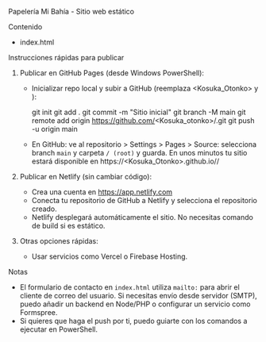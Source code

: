 Papelería Mi Bahía - Sitio web estático

Contenido
- index.html

Instrucciones rápidas para publicar

1) Publicar en GitHub Pages (desde Windows PowerShell):

   - Inicializar repo local y subir a GitHub (reemplaza <Kosuka_Otonko> y <papeleria-mi-bahia>):

     git init
     git add .
     git commit -m "Sitio inicial"
     git branch -M main
     git remote add origin https://github.com/<Kosuka_otonko>/<papeleria-mi-bahia>.git
     git push -u origin main

   - En GitHub: ve al repositorio > Settings > Pages > Source: selecciona branch `main` y carpeta `/ (root)` y guarda. En unos minutos tu sitio estará disponible en https://<Kosuka_Otonko>.github.io/<papeleria-mi-bahia>/

2) Publicar en Netlify (sin cambiar código):

   - Crea una cuenta en https://app.netlify.com
   - Conecta tu repositorio de GitHub a Netlify y selecciona el repositorio creado.
   - Netlify desplegará automáticamente el sitio. No necesitas comando de build si es estático.

3) Otras opciones rápidas:
   - Usar servicios como Vercel o Firebase Hosting.

Notas
- El formulario de contacto en `index.html` utiliza `mailto:` para abrir el cliente de correo del usuario. Si necesitas envío desde servidor (SMTP), puedo añadir un backend en Node/PHP o configurar un servicio como Formspree.
- Si quieres que haga el push por ti, puedo guiarte con los comandos a ejecutar en PowerShell.
